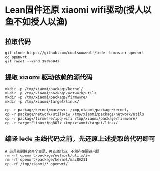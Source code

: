 # Lean固件还原 xiaomi wifi驱动(授人以鱼不如授人以渔)

## 拉取代码
```
git clone https://github.com/coolsnowwolf/lede -b master openwrt
cd openwrt
git reset --hand 28696943
```

## 提取 xiaomi 驱动依赖的源代码
```
mkdir -p /tmp/xiaomi/package/kernel/
mkdir -p /tmp/xiaomi/package/network/utils
mkdir -p /tmp/xiaomi/package/firmware/
mkdir -p /tmp/xiaomi/target/linux/

cp -r package/kernel/mac80211 /tmp/xiaomi/package/kernel/
cp -r package/network/utils/iw /tmp/xiaomi/package/network/utils
cp -r package/firmware/ipq-wifi /tmp/xiaomi/package/firmware/
cp -r target/linux/ipq807x /tmp/xiaomi/target/linux/
```

## 编译 lede 主线代码之前，先还原上述提取的代码即可 
```
# 必须先删掉这两个目录，再还原代码，不然存在限速问题
rm -rf openwrt/package/network/utils/iw
rm -rf openwrt/package/kernel/mac80211
cp -rf /tmp/xiaomi/* openwrt/
```
